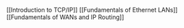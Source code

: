 [[Introduction to TCP/IP]]
[[Fundamentals of Ethernet LANs]]
[[Fundamentals of WANs and IP Routing]]
